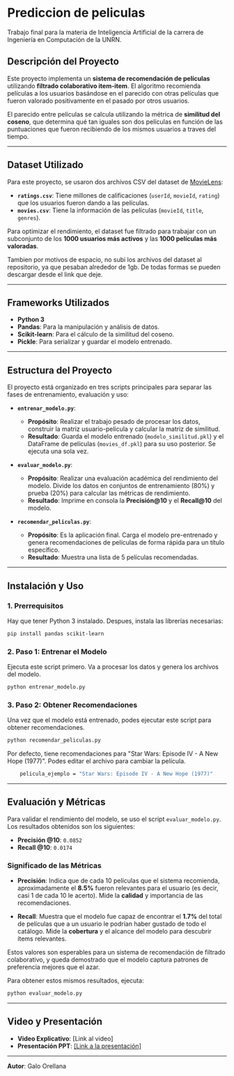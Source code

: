 # Prediccion de peliculas

Trabajo final para la materia de Inteligencia Artificial de la carrera de Ingeniería en Computación de la UNRN.

## Descripción del Proyecto

Este proyecto implementa un **sistema de recomendación de películas** utilizando **filtrado colaborativo item-item**. El algoritmo recomienda películas a los usuarios basándose en el parecido con otras películas que fueron valorado positivamente en el pasado por otros usuarios.

El parecido entre películas se calcula utilizando la métrica de **similitud del coseno**, que determina qué tan iguales son dos películas en función de las puntuaciones que fueron recibiendo de los mismos usuarios a traves del tiempo.

-----

## Dataset Utilizado

Para este proyecto, se usaron dos archivos CSV del dataset de [MovieLens](https://www.google.com/search?q=https://groulens.org/datasets/movielens/):

  * **`ratings.csv`**: Tiene millones de calificaciones (`userId`, `movieId`, `rating`) que los usuarios fueron dando a las películas.
  * **`movies.csv`**: Tiene la información de las películas (`movieId`, `title`, `genres`).

Para optimizar el rendimiento, el dataset fue filtrado para trabajar con un subconjunto de los **1000 usuarios más activos** y las **1000 películas más valoradas**.

Tambien por motivos de espacio, no subi los archivos del dataset al repositorio, ya que pesaban alrededor de 1gb. De todas formas se pueden descargar desde el link que deje.

-----

## Frameworks Utilizados

  * **Python 3**
  * **Pandas**: Para la manipulación y análisis de datos.
  * **Scikit-learn**: Para el cálculo de la similitud del coseno.
  * **Pickle**: Para serializar y guardar el modelo entrenado.

-----

## Estructura del Proyecto

El proyecto está organizado en tres scripts principales para separar las fases de entrenamiento, evaluación y uso:

  * **`entrenar_modelo.py`**:

      * **Propósito**: Realizar el trabajo pesado de procesar los datos, construir la matriz usuario-película y calcular la matriz de similitud.
      * **Resultado**: Guarda el modelo entrenado (`modelo_similitud.pkl`) y el DataFrame de películas (`movies_df.pkl`) para su uso posterior. Se ejecuta una sola vez.

  * **`evaluar_modelo.py`**:

      * **Propósito**: Realizar una evaluación académica del rendimiento del modelo. Divide los datos en conjuntos de entrenamiento (80%) y prueba (20%) para calcular las métricas de rendimiento.
      * **Resultado**: Imprime en consola la **Precisión@10** y el **Recall@10** del modelo.

  * **`recomendar_peliculas.py`**:

      * **Propósito**: Es la aplicación final. Carga el modelo pre-entrenado y genera recomendaciones de películas de forma rápida para un título específico.
      * **Resultado**: Muestra una lista de 5 películas recomendadas.

-----

## Instalación y Uso

### 1\. Prerrequisitos

Hay que tener Python 3 instalado. Despues, instala las librerías necesarias:

```bash
pip install pandas scikit-learn
```

### 2\. Paso 1: Entrenar el Modelo

Ejecuta este script primero. Va a procesar los datos y genera los archivos del modelo.

```bash
python entrenar_modelo.py
```

### 3\. Paso 2: Obtener Recomendaciones

Una vez que el modelo está entrenado, podes ejecutar este script para obtener recomendaciones.

```bash
python recomendar_peliculas.py
```

Por defecto, tiene recomendaciones para "Star Wars: Episode IV - A New Hope (1977)". Podes editar el archivo para cambiar la película.

```bash 
    pelicula_ejemplo = "Star Wars: Episode IV - A New Hope (1977)"
```

-----

## Evaluación y Métricas

Para validar el rendimiento del modelo, se uso el script `evaluar_modelo.py`. Los resultados obtenidos son los siguientes:

  * **Precisión @10**: `0.0852`
  * **Recall @10**: `0.0174`

### Significado de las Métricas

  * **Precisión**: Indica que de cada 10 películas que el sistema recomienda, aproximadamente el **8.5%** fueron relevantes para el usuario (es decir, casi 1 de cada 10 le acerto). Mide la **calidad** y importancia de las recomendaciones.

  * **Recall**: Muestra que el modelo fue capaz de encontrar el **1.7%** del total de películas que a un usuario le podrían haber gustado de todo el catálogo. Mide la **cobertura** y el alcance del modelo para descubrir ítems relevantes.

Estos valores son esperables para un sistema de recomendación de filtrado colaborativo, y queda demostrado que el modelo captura patrones de preferencia mejores que el azar.

Para obtener estos mismos resultados, ejecuta:

```bash
python evaluar_modelo.py
```

-----

## Video y Presentación

  * **Video Explicativo**: [Link al video]
  * **Presentación PPT**: [\[Link a la presentación\]](https://drive.google.com/file/d/1OV2odYlhWNhdh-G5OWaB0gDuRwEZ8RQI/view?usp=sharing)

-----

**Autor**: Galo Orellana
